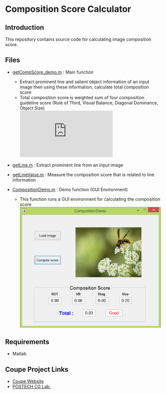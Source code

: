 # Composition Score Calculator #

## Introduction ##
This repository contains source code for calculating image composition score.

## Files ##
* [getCompScore_demo.m](Composition%20Score%20Calculator/getCompScore_demo.m) : Main function
   * Extract prominent line and salient object information of an input image then using these information, calculate total composition score  
   * Total composition score is weighted sum of four composition guideline score (Rule of Third, Visual Balance, Diagonal Dominance, Object Size)  
![Composition Score](https://latex.codecogs.com/gif.latex?E%20%3D%20W_%7BRT%7DE_%7BRT%7D%20&plus;%20W_%7BVB%7DE_%7BVB%7D%20&plus;%20W_%7BDA%7DE_%7BDA%7D%20&plus;%20W_%7BSZ%7DE_%7BSZ%7D)

* [getLine.m](Composition%20Score%20Calculator/getLine.m) : Extract prominent line from an input image

* [getLineValue.m](Composition%20Score%20Calculator/getLineValue.m) : Measure the composition score that is related to line information

* [CompositionDemo.m](Composition%20Score%20Calculator/CompositionDemo.m) : Demo function (GUI Environment)  
   * This function runs a GUI environment for calculating the composition score
   ![Compsition Demo GUI](docs/images/CompositionScoreDemoGUI.png)
   
## Requirements ##
* Matlab

## Coupe Project Links ##
* [Coupe Website](http://rice.postech.ac.kr/)
* [POSTECH CG Lab.](http://cg.postech.ac.kr/)

